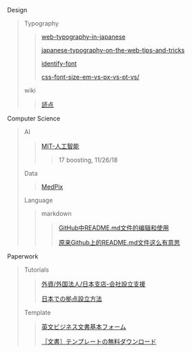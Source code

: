 Design
>
>Typography
>
>>[web-typography-in-japanese](http://hayataki-masaharu.jp/web-typography-in-japanese/#.W_uiqpMzZPZ)
>>
>>[japanese-typography-on-the-web-tips-and-tricks](https://medium.com/@PavelLaptev/japanese-typography-on-the-web-tips-and-tricks-981f120ad20e)
>>
>>[identify-font](https://www.fontsquirrel.com/matcherator)
>>
>>[css-font-size-em-vs-px-vs-pt-vs/](https://kyleschaeffer.com/development/css-font-size-em-vs-px-vs-pt-vs/)
>
>wiki
>
>>[読点](https://ja.wikipedia.org/wiki/%E8%AA%AD%E7%82%B9)
>>
Computer Science
>
>AI
>
>>[MIT-人工智能](http://open.163.com/movie/2017/9/Q/S/MCTMNN3UI_MCTMNR8QS.html)
>>>17 boosting, 11/26/18
>
>Data
>
>>[MedPix](https://medpix.nlm.nih.gov/case?id=4f6f6d55-1e9f-4784-a0f3-06cad29742d1&quiz=t)
>>
>Language
>
>>markdown
>>
>>>[GitHub中README.md文件的编辑和使用](https://blog.csdn.net/ljc_563812704/article/details/53464039)
>>>
>>>[原来Github上的README.md文件这么有意思](https://blog.csdn.net/zhaokaiqiang1992/article/details/41349819)
>>>
Paperwork
>
>Tutorials
>
>>[外資/外国法人/日本支店-会社設立支援](http://ventureinq.jp/gaishisetup/)
>>
>>[日本での拠点設立方法](https://www.jetro.go.jp/invest/setting_up/section1/page5.html)
>
>Template
>
>>[英文ビジネス文書基本フォーム ](http://www.someya-net.com/62-BizManual_Open/06%20chap-5-1.pdf)
>>
>>[［文書］テンプレートの無料ダウンロード](https://template.k-solution.info/)
>
